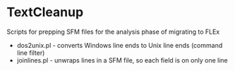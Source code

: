 # TextCleanup
Scripts for prepping SFM files for the analysis phase of migrating to FLEx

+ dos2unix.pl - converts Windows line ends to Unix line ends (command line filter)
+ joinlines.pl - unwraps lines in a SFM file, so each field is on only one line
